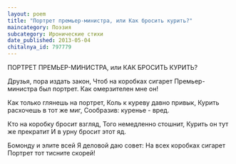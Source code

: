 ```yaml
---
layout: poem
title: "Портрет премьер-министра, или Как бросить курить?"
maincategory: Поэзия
subcategory: Иронические стихи
date_published: 2013-05-04
chitalnya_id: 797779
---
```




ПОРТРЕТ ПРЕМЬЕР-МИНИСТРА, 
или КАК БРОСИТЬ КУРИТЬ?

Друзья, пора издать закон,
Чтоб на коробках сигарет
Премьер-министра был портрет.
Как омерзителен мне он!

Как только глянешь на портрет,
Коль к куреву давно привык,
Курить расхочешь в тот же миг,
Сообразив: куренье - вред.

Кто на коробку бросит взгляд,
Того немедленно стошнит,
Курить он тут же прекратит
И в урну бросит этот яд.

Бомонду и элите всей
Я деловой даю совет:
На всех коробках сигарет
Портрет тот тисните скорей!






